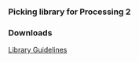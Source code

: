 ### Picking library for Processing 2

### Downloads

[Library Guidelines](http://n.clavaud.free.fr/processing/library/picking/)
